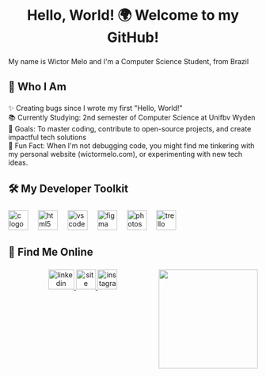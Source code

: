 <h1 align="center">Hello, World! 🌍 Welcome to my GitHub!</h1>

###

<p align="left">My name is Wictor Melo and I'm a Computer Science Student, from Brazil</p>

###

<h2 align="left">🎯 Who I Am</h2>

###

<p align="left">✨ Creating bugs since I wrote my first "Hello, World!"<br>📚 Currently Studying:  2nd semester of Computer Science at Unifbv Wyden<br>🎯 Goals: To master coding, contribute to open-source projects, and create impactful tech solutions<br>🎲 Fun Fact: When I'm not debugging code, you might find me tinkering with my personal website (wictormelo.com), or experimenting with new tech ideas.</p>

###

<h2 align="left">🛠️ My Developer Toolkit</h2>

###

<div align="left">
  <img src="https://cdn.jsdelivr.net/gh/devicons/devicon/icons/c/c-plain.svg" height="40" alt="c logo"  />
  <img width="12" />
  <img src="https://cdn.jsdelivr.net/gh/devicons/devicon/icons/html5/html5-plain-wordmark.svg" height="40" alt="html5 logo"  />
  <img width="12" />
  <img src="https://cdn.jsdelivr.net/gh/devicons/devicon/icons/vscode/vscode-original.svg" height="40" alt="vscode logo"  />
  <img width="12" />
  <img src="https://cdn.jsdelivr.net/gh/devicons/devicon/icons/figma/figma-original.svg" height="40" alt="figma logo"  />
  <img width="12" />
  <img src="https://cdn.jsdelivr.net/gh/devicons/devicon/icons/photoshop/photoshop-plain.svg" height="40" alt="photoshop logo"  />
  <img width="12" />
  <img src="https://cdn.jsdelivr.net/gh/devicons/devicon/icons/trello/trello-plain.svg" height="40" alt="trello logo"  />
</div>

###

<h2 align="left">🤝 Find Me Online</h2>

###

<img align="right" height="200" src="https://media1.tenor.com/m/Nx1rqHCcR48AAAAd/sabrina-carpenter-kiss.gif"  />

###

<div align="center">
  <a href="https://www.linkedin.com/in/wictormelo/" target="_blank">
    <img src="https://cdn.jsdelivr.net/gh/devicons/devicon@latest/icons/linkedin/linkedin-original.svg" width="52" height="40" alt="linkedin logo"  />
  </a>
  <a href="https://www.wictormelo.com/" target="_blank">
    <img src="https://lh5.googleusercontent.com/E2MEMoQrYNiEvb-YpJtXkdU5l-H6yVtjFD-lJ0t-ynu_Kx-cc6-zzo6yzxlgF3Vxt0tNmk5kJupBTXuwWFQ-BgM=w16383" height="40" alt="site logo"  />
  </a>
  <a href="https://www.instagram.com/wictormannuel/" target="_blank">
    <img src="https://icongr.am/simple/instagram.svg?size=90&color=ffffff&colored=false" height="40" alt="instagram logo"  />
  </a>
</div>

###



###
